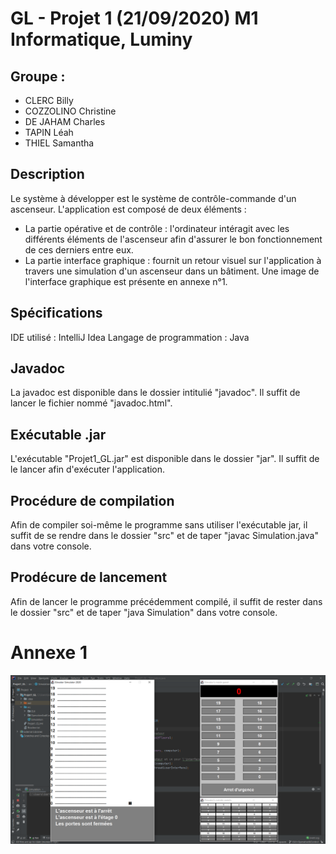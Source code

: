 # GL - Projet 1 (21/09/2020) M1 Informatique, Luminy

## Groupe :
- CLERC Billy
- COZZOLINO Christine
- DE JAHAM Charles
- TAPIN Léah
- THIEL Samantha

## Description

Le système à développer est le système de contrôle-commande d'un ascenseur. L'application est composé de deux éléments :
 - La partie opérative et de contrôle : l'ordinateur intéragit avec les différents éléments de l'ascenseur afin d'assurer le bon fonctionnement de ces derniers entre eux.
 - La partie interface graphique : fournit un retour visuel sur l'application à travers une simulation d'un ascenseur dans un bâtiment. Une image de l'interface graphique est présente en annexe n°1.

## Spécifications

IDE utilisé : IntelliJ Idea
Langage de programmation : Java

## Javadoc

La javadoc est disponible dans le dossier intitulié "javadoc". Il suffit de lancer le fichier nommé "javadoc.html".

## Exécutable .jar

L'exécutable "Projet1_GL.jar" est disponible dans le dossier "jar". Il suffit de le lancer afin d'exécuter l'application.

## Procédure de compilation

Afin de compiler soi-même le programme sans utiliser l'exécutable jar, il suffit de se rendre dans le dossier "src" et de taper "javac Simulation.java" dans votre console.

## Prodécure de lancement

Afin de lancer le programme précédemment compilé, il suffit de rester dans le dossier "src" et de taper "java Simulation" dans votre console.

# Annexe 1

![alt text](https://github.com/t17001743/Projet1_GL/blob/master/GUI.PNG?raw=true)
